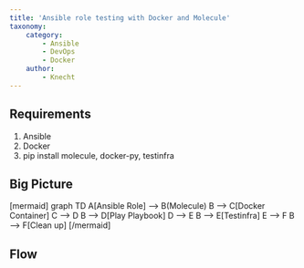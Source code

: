 ```yaml
---
title: 'Ansible role testing with Docker and Molecule'
taxonomy:
    category:
        - Ansible
        - DevOps
        - Docker
    author:
        - Knecht
---
```


## Requirements

1. Ansible
1. Docker
3. pip install molecule, docker-py, testinfra

## Big Picture

[mermaid]
graph TD
    A[Ansible Role] --> B(Molecule)
    B --> C[Docker Container]
    C --> D
    B --> D[Play Playbook]
    D --> E
    B --> E[Testinfra]
    E --> F
    B --> F[Clean up]
[/mermaid]


## Flow